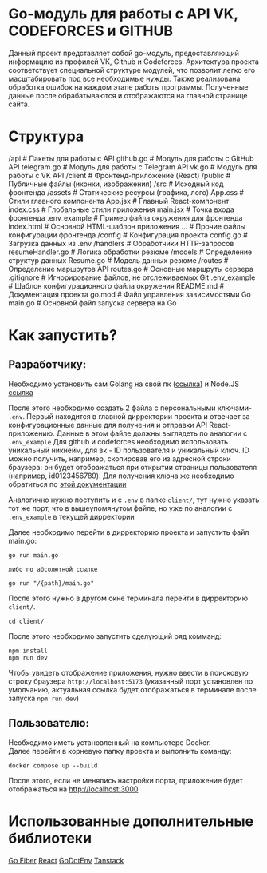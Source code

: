 # Go-модуль для работы с API VK, CODEFORCES и GITHUB
Данный проект представляет собой go-модуль, предоставляющий информацию из профилей VK, Github и Codeforces. 
Архитектура проекта соответствует специальной структуре модулей, что позволит легко его масштабировать под все необходимые нужды.
Также реализована обработка ошибок на каждом этапе работы программы.
Полученные данные после обрабатываются и отображаются на главной странице сайта.
# Структура
/api                # Пакеты для работы с API
    github.go       # Модуль для работы с GitHub API
    telegram.go     # Модуль для работы с Telegram API
    vk.go           # Модуль для работы с VK API
/client             # Фронтенд-приложение (React)
    /public         # Публичные файлы (иконки, изображения)
    /src            # Исходный код фронтенда
        /assets     # Статические ресурсы (графика, лого)
        App.css     # Стили главного компонента
        App.jsx     # Главный React-компонент
        index.css   # Глобальные стили приложения
        main.jsx    # Точка входа фронтенда
    .env_example    # Пример файла окружения для фронтенда
    index.html      # Основной HTML-шаблон приложения
    ...             # Прочие файлы конфигурации фронтенда
/config             # Конфигурация проекта
    config.go       # Загрузка данных из .env
/handlers           # Обработчики HTTP-запросов
    resumeHandler.go # Логика обработки резюме
/models             # Определение структур данных
    Resume.go       # Модель данных резюме
/routes             # Определение маршрутов API
    routes.go       # Основные маршруты сервера
.gitignore          # Игнорирование файлов, не отслеживаемых Git
.env_example        # Шаблон конфигурационного файла окружения
README.md           # Документация проекта
go.mod              # Файл управления зависимостями Go
main.go             # Основной файл запуска сервера на Go
# Как запустить?
## Разработчику: 
Необходимо установить сам Golang на свой пк ([ссылка](https://go.dev/doc/install)) и Node.JS [ссылка](https://nodejs.org/en)

После этого необходимо создать 2 файла с персональными ключами- `.env`. 
Первый находится в главной дирректории проекта и отвечает за конфигурационные данные для получения и отправки API React-приложению.
Данные в этом файле должны выглядеть по аналогии с `.env_example`
Для github и codeforces необходимо использовать уникальный никнейм, для вк - ID пользователя и уникальный ключ. ID можно получить, например, скопировав его из адресной строки браузера: он будет отображаться при открытии страницы пользователя (например, id0123456789). Для получения ключа же необходимо обратиться по [этой документации](https://dev.vk.com/ru/api/access-token/getting-started)

Аналогично нужно поступить и с `.env` в папке `client/`, тут нужно указать тот же порт, что в вышеупомянутом файле, но уже по аналогии с `.env_example` в текущей дирректории

Далее необходимо перейти в дирректорию проекта и запустить файл main.go:
```
go run main.go

либо по абсолютной ссылке

go run "/{path}/main.go"
```

После этого нужно в другом окне терминала перейти в дирректорию `client/`.
```
cd client/
```
После этого необходимо запустить сделующий ряд комманд:
```
npm install
npm run dev
```

Чтобы увидеть отображение приложения, нужно ввести в поисковую строку браузера `http://localhost:5173` (указанный порт установлен по умолчанию, актуальная ссылка будет отображаться в терминале после запуска `npm run dev`)

## Пользователю:
Необходимо иметь установленный на компьютере Docker.  
Далее перейти в корневую папку проекта и выполнить команду:
```
docker compose up --build
```
После этого, если не менялись настройки порта, приложение будет отображаться на [http://localhost:3000](http://localhost:3000)

# Использованные дополнительные библиотеки
[Go Fiber](https://github.com/gofiber/fiber)
[React](https://react.dev/)
[GoDotEnv](github.com/joho/godotenv)
[Tanstack](https://tanstack.com/query/latest)
